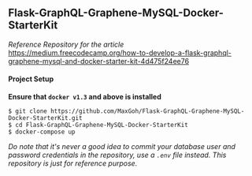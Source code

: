 ## Flask-GraphQL-Graphene-MySQL-Docker-StarterKit

*Reference Repository for the article* 
https://medium.freecodecamp.org/how-to-develop-a-flask-graphql-graphene-mysql-and-docker-starter-kit-4d475f24ee76

#### Project Setup

**Ensure that `docker v1.3` and above is installed**

```
$ git clone https://github.com/MaxGoh/Flask-GraphQL-Graphene-MySQL-Docker-StarterKit.git
$ cd Flask-GraphQL-Graphene-MySQL-Docker-StarterKit
$ docker-compose up
```

*Do note that it's never a good idea to commit your database user and password credentials in the repository, use a `.env` file instead. This repository is just for reference purpose.*
